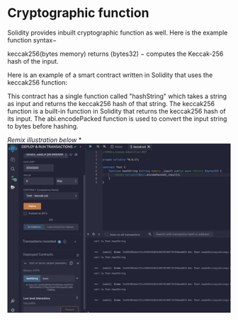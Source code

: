# Cryptographic function 

Solidity provides inbuilt cryptographic function as well. Here is the example function syntax−

keccak256(bytes memory) returns (bytes32) − computes the Keccak-256 hash of the input.

Here is an example of a smart contract written in Solidity that uses the keccak256 function:

This contract has a single function called "hashString" which takes a string as input and returns the keccak256 hash of that string. The keccak256 function is a built-in function in Solidity that returns the keccak256 hash of its input. The abi.encodePacked function is used to convert the input string to bytes before hashing.

*Remix illustration below* *
![image info](image.png)